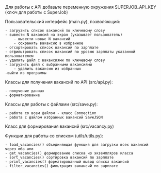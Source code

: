 Для работы с API добавьте переменную окружения SUPERJOB_API_KEY (ключ для работы с SuperJob)

Пользовательский интерфейс (main.py), позволяющий:

    - загрузить список вакансий по ключевому слову
    - вывести N вакансий на экран (указывает пользователь)
        - вывести новые N вакансий
        - сохранить вакансию в избранное
    - отсортировать список вакансий по зарплате
    - отфильтровать список вакансий по уровню зарплаты указанной пользователем
    - удалить файл с вакансиями по ключевому слову
    - загрузить файл с выбранными вакансиями
        - удалить вакансию из избранных
    -выйти из программы

Классы для получения вакансий по API (src/api.py):
    
    - получение данных
    - форматирование

Классы для работы с файлами (src/save.py):

    - работа со всем файлом - класс Connection
    - работа с файлом избранных вакансий SaveJSON

Класс для формирования вакансий (src/vacancy.py)

Функции для работы со списком (utils/utils.py):

    - load_vacancies() объединяющая функция для загрузки всех вакансий через оба апи
    - get_vacancies() формирование списка из экземпляров класса
    - sort_vacancies() сортировка вакансий по зарплате
    - print_vacancies() форматированный вывод списка вакансий
    - filter_vacancies() фильтрация вакансий по зарплате